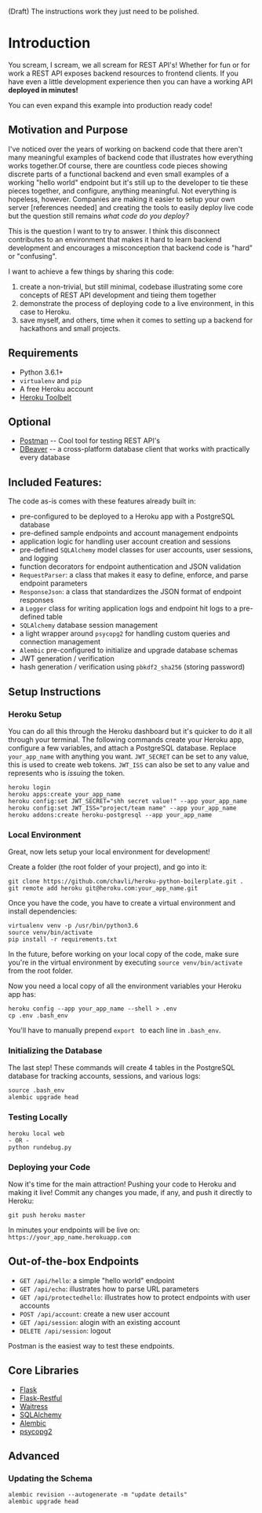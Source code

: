 (Draft) The instructions work they just need to be polished.

# Introduction
You scream, I scream, we all scream for REST API's! Whether for fun or for work a REST API exposes
backend resources to frontend clients. If you have even a little development experience then you can
have a working API **deployed in minutes!**

You can even expand this example into production ready code!

## Motivation and Purpose
I've noticed over the years of working on backend code that there aren't many meaningful examples
of backend code that illustrates how everything works together.Of course, there are countless code pieces
 showing discrete parts of a functional backend and even small examples of a working
 "hello world" endpoint but it's still up to the developer to tie these pieces together, and
 configure, anything meaningful. Not everything is hopeless, however. Companies are making it easier to setup your own server [references needed] and creating the tools
 to easily deploy live code but the question still remains _what code do you deploy?_

This is the question I want to try to answer. I think this disconnect contributes to an environment
that makes it hard to learn backend development and encourages a misconception that backend code is
"hard" or "confusing".

I want to achieve a few things by sharing this code:
1. create a non-trivial, but still minimal, codebase illustrating some core concepts of REST API development and tieing them together
2. demonstrate the process of deploying code to a live environment, in this case to Heroku.
3. save myself, and others, time when it comes to setting up a backend for hackathons and small projects.


## Requirements
* Python 3.6.1+
* `virtualenv` and `pip`
* A free Heroku account
* [Heroku Toolbelt](https://devcenter.heroku.com/articles/heroku-cli)

## Optional
- [Postman](https://www.getpostman.com/) -- Cool tool for testing REST API's
- [DBeaver](http://dbeaver.jkiss.org/) -- a cross-platform database client that works with practically every database

## Included Features:
The code as-is comes with these features already built in:
* pre-configured to be deployed to a Heroku app with a PostgreSQL database
* pre-defined sample endpoints and account management endpoints
* application logic for handling user account creation and sessions
* pre-defined `SQLAlchemy` model classes for user accounts, user sessions, and logging
* function decorators for endpoint authentication and JSON validation
* `RequestParser`: a class that makes it easy to define, enforce, and parse endpoint parameters
* `ResponseJson`: a class that standardizes the JSON format of endpoint responses
* a `Logger` class for writing application logs and endpoint hit logs to a pre-defined table
* `SQLAlchemy` database session management
* a light wrapper around `psycopg2` for handling custom queries and connection management
* `Alembic` pre-configured to initialize and upgrade database schemas
* JWT generation / verification
* hash generation / verification using `pbkdf2_sha256` (storing password)


## Setup Instructions


### Heroku Setup
You can do all this through the Heroku dashboard but it's quicker to do it all through
your terminal. The following commands create your Heroku app, configure a few variables,
and attach a PostgreSQL database. Replace `your_app_name` with anything you want.
`JWT_SECRET` can be set to any value, this is used to create web tokens. `JWT_ISS`
can also be set to any value and represents who is _issuing_ the token.

```{bash}
heroku login
heroku apps:create your_app_name
heroku config:set JWT_SECRET="shh secret value!" --app your_app_name
heroku config:set JWT_ISS="project/team name" --app your_app_name
heroku addons:create heroku-postgresql --app your_app_name
```

### Local Environment
Great, now lets setup your local environment for development!

Create a folder (the root folder of your project), and go into it:
```
git clone https://github.com/chavli/heroku-python-boilerplate.git .
git remote add heroku git@heroku.com:your_app_name.git
```

Once you have the code, you have to create a virtual environment and install dependencies:
```{bash}
virtualenv venv -p /usr/bin/python3.6
source venv/bin/activate
pip install -r requirements.txt
```
In the future, before working on your local copy of the code, make sure you're in the virtual environment by executing `source venv/bin/activate` from the root folder.

Now you need a local copy of all the environment variables your Heroku app has:
```
heroku config --app your_app_name --shell > .env
cp .env .bash_env
```
You'll have to manually prepend `export ` to each line in `.bash_env`.


### Initializing the Database
The last step! These commands will create 4 tables in the PostgreSQL database for tracking accounts,
sessions, and various logs:
```
source .bash_env
alembic upgrade head
```

### Testing Locally
```
heroku local web
- OR -
python rundebug.py
```

### Deploying your Code
Now it's time for the main attraction! Pushing your code to Heroku and making it live!
Commit any changes you made, if any, and push it directly to Heroku:
```
git push heroku master
```

In minutes your endpoints will be live on: `https://your_app_name.herokuapp.com`


## Out-of-the-box Endpoints

- `GET /api/hello`: a simple "hello world" endpoint
- `GET /api/echo`: illustrates how to parse URL parameters
- `GET /api/protectedhello`: illustrates how to protect endpoints with user accounts
- `POST /api/account`: create a new user account
- `GET /api/session`: alogin with an existing account
- `DELETE /api/session`: logout

Postman is the easiest way to test these endpoints.

## Core Libraries
* [Flask](http://flask.pocoo.org/)
* [Flask-Restful](https://flask-restful.readthedocs.io/en/0.3.5/)
* [Waitress](http://docs.pylonsproject.org/projects/waitress/en/latest/)
* [SQLAlchemy](https://www.sqlalchemy.org/)
* [Alembic](http://alembic.zzzcomputing.com/en/latest/)
* [psycopg2](http://initd.org/psycopg/)




## Advanced

### Updating the Schema
```
alembic revision --autogenerate -m "update details"
alembic upgrade head
```
